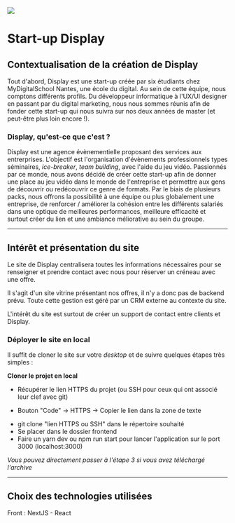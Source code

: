 ![](https://img.shields.io/badge/project%20size-2.4To-green)

# Start-up Display

## Contextualisation de la création de Display

Tout d'abord, Display est une start-up créée par six étudiants chez MyDigitalSchool Nantes, une école du digital. Au sein de cette équipe, nous comptons différents profils. Du développeur informatique à l'UX/UI designer en passant par du digital marketing, nous nous sommes réunis afin de fonder cette start-up qui nous suivra sur nos deux années de master (et peut-être plus loin encore !). 

### Display, qu'est-ce que c'est ?

Display est une agence évènementielle proposant des services aux entrerprises. L'objectif est l'organisation d'évènements professionnels types séminaires, *ice-breaker*, *team building*, avec l'aide du jeu vidéo. Passionnés par ce monde, nous avons décidé de créer cette start-up afin de donner une place au jeu vidéo dans le monde de l'entreprise et permettre aux gens de découvrir ou redécouvrir ce genre de formats. Par le biais de plusieurs packs, nous offrons la possibilité à une équipe ou plus globalement une entreprise, de renforcer / améliorer la cohésion entre les différents salariés dans une optique de meilleures performances, meilleure efficacité et surtout créer du lien et une ambiance méliorative au sein du groupe. 

---

## Intérêt et présentation du site

Le site de Display centralisera toutes les informations nécessaires pour se renseigner et prendre contact avec nous pour réserver un créneau avec une offre.

Il s'agit d'un site vitrine présentant nos offres, il n'y a donc pas de backend prévu. Toute cette gestion est géré par un CRM externe au contexte du site.

L'intérêt du site est surtout de créer un support de contact entre clients et Display.  

### Déployer le site en local

Il suffit de cloner le site sur votre *desktop* et de suivre quelques étapes très simples : 

**Cloner le projet en local**
- Récupérer le lien HTTPS du projet (ou SSH pour ceux qui ont associé leur clef avec git) 
* Bouton "Code" -> HTTPS -> Copier le lien dans la zone de texte
- git clone "lien HTTPS ou SSH" dans le répertoire souhaité
- Se placer dans le dossier frontend
- Faire un yarn dev ou npm run start pour lancer l'application sur le port 3000 (localhost:3000)

*Vous pouvez directement passer à l'étape 3 si vous avez téléchargé l'archive*  

---

## Choix des technologies utilisées

Front : NextJS - React

